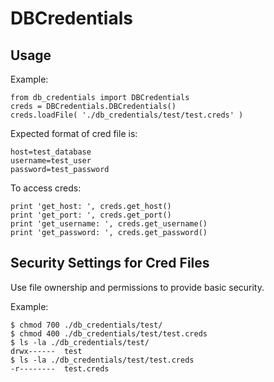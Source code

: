 # DBCredentials

## Usage

Example:

    from db_credentials import DBCredentials
    creds = DBCredentials.DBCredentials()
    creds.loadFile( './db_credentials/test/test.creds' )

Expected format of cred file is:

    host=test_database
    username=test_user
    password=test_password

To access creds:

    print 'get_host: ', creds.get_host()
    print 'get_port: ', creds.get_port()
    print 'get_username: ', creds.get_username()
    print 'get_password: ', creds.get_password()

## Security Settings for Cred Files

Use file ownership and permissions to provide basic security.

Example:

```
$ chmod 700 ./db_credentials/test/
$ chmod 400 ./db_credentials/test/test.creds
$ ls -la ./db_credentials/test/
drwx------  test
$ ls -la ./db_credentials/test/test.creds
-r--------  test.creds
```
